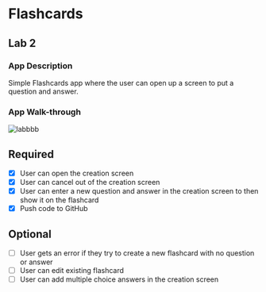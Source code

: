 # Flashcards

## Lab 2

### App Description
Simple Flashcards app where the user can open up a screen to put a question and answer.

### App Walk-through
![labbbb](https://user-images.githubusercontent.com/90944924/159131466-88bc33a4-3fca-4e88-8dc0-b121d1b10c1a.gif)



## Required
- [x] User can open the creation screen
- [x] User can cancel out of the creation screen
- [x] User can enter a new question and answer in the creation screen to then show it on the flashcard
- [x] Push code to GitHub
## Optional
- [ ] User gets an error if they try to create a new flashcard with no question or answer
- [ ] User can edit existing flashcard
- [ ] User can add multiple choice answers in the creation screen
